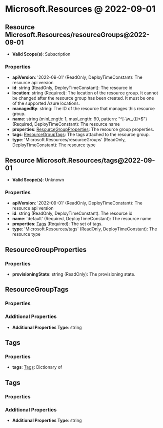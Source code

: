 # Microsoft.Resources @ 2022-09-01

## Resource Microsoft.Resources/resourceGroups@2022-09-01
* **Valid Scope(s)**: Subscription
### Properties
* **apiVersion**: '2022-09-01' (ReadOnly, DeployTimeConstant): The resource api version
* **id**: string (ReadOnly, DeployTimeConstant): The resource id
* **location**: string (Required): The location of the resource group. It cannot be changed after the resource group has been created. It must be one of the supported Azure locations.
* **managedBy**: string: The ID of the resource that manages this resource group.
* **name**: string {minLength: 1, maxLength: 90, pattern: "^[-\w\._\(\)]+$"} (Required, DeployTimeConstant): The resource name
* **properties**: [ResourceGroupProperties](#resourcegroupproperties): The resource group properties.
* **tags**: [ResourceGroupTags](#resourcegrouptags): The tags attached to the resource group.
* **type**: 'Microsoft.Resources/resourceGroups' (ReadOnly, DeployTimeConstant): The resource type

## Resource Microsoft.Resources/tags@2022-09-01
* **Valid Scope(s)**: Unknown
### Properties
* **apiVersion**: '2022-09-01' (ReadOnly, DeployTimeConstant): The resource api version
* **id**: string (ReadOnly, DeployTimeConstant): The resource id
* **name**: 'default' (Required, DeployTimeConstant): The resource name
* **properties**: [Tags](#tags) (Required): The set of tags.
* **type**: 'Microsoft.Resources/tags' (ReadOnly, DeployTimeConstant): The resource type

## ResourceGroupProperties
### Properties
* **provisioningState**: string (ReadOnly): The provisioning state.

## ResourceGroupTags
### Properties
### Additional Properties
* **Additional Properties Type**: string

## Tags
### Properties
* **tags**: [Tags](#tags): Dictionary of <string>

## Tags
### Properties
### Additional Properties
* **Additional Properties Type**: string

